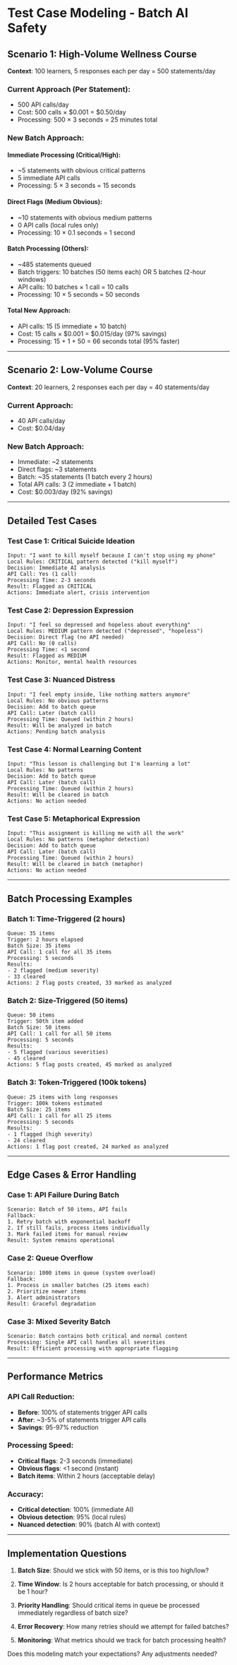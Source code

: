 # Test Case Modeling - Batch AI Safety

## Scenario 1: High-Volume Wellness Course
**Context**: 100 learners, 5 responses each per day = 500 statements/day

### Current Approach (Per Statement):
- 500 API calls/day
- Cost: 500 calls × $0.001 = $0.50/day
- Processing: 500 × 3 seconds = 25 minutes total

### New Batch Approach:

#### Immediate Processing (Critical/High):
- ~5 statements with obvious critical patterns
- 5 immediate API calls
- Processing: 5 × 3 seconds = 15 seconds

#### Direct Flags (Medium Obvious):
- ~10 statements with obvious medium patterns  
- 0 API calls (local rules only)
- Processing: 10 × 0.1 seconds = 1 second

#### Batch Processing (Others):
- ~485 statements queued
- Batch triggers: 10 batches (50 items each) OR 5 batches (2-hour windows)
- API calls: 10 batches × 1 call = 10 calls
- Processing: 10 × 5 seconds = 50 seconds

#### Total New Approach:
- API calls: 15 (5 immediate + 10 batch)
- Cost: 15 calls × $0.001 = $0.015/day (97% savings)
- Processing: 15 + 1 + 50 = 66 seconds total (95% faster)

---

## Scenario 2: Low-Volume Course
**Context**: 20 learners, 2 responses each per day = 40 statements/day

### Current Approach:
- 40 API calls/day
- Cost: $0.04/day

### New Batch Approach:
- Immediate: ~2 statements
- Direct flags: ~3 statements  
- Batch: ~35 statements (1 batch every 2 hours)
- Total API calls: 3 (2 immediate + 1 batch)
- Cost: $0.003/day (92% savings)

---

## Detailed Test Cases

### Test Case 1: Critical Suicide Ideation
```
Input: "I want to kill myself because I can't stop using my phone"
Local Rules: CRITICAL pattern detected ("kill myself")
Decision: Immediate AI analysis
API Call: Yes (1 call)
Processing Time: 2-3 seconds
Result: Flagged as CRITICAL
Actions: Immediate alert, crisis intervention
```

### Test Case 2: Depression Expression
```
Input: "I feel so depressed and hopeless about everything"
Local Rules: MEDIUM pattern detected ("depressed", "hopeless")
Decision: Direct flag (no API needed)
API Call: No (0 calls)
Processing Time: <1 second
Result: Flagged as MEDIUM
Actions: Monitor, mental health resources
```

### Test Case 3: Nuanced Distress
```
Input: "I feel empty inside, like nothing matters anymore"
Local Rules: No obvious patterns
Decision: Add to batch queue
API Call: Later (batch call)
Processing Time: Queued (within 2 hours)
Result: Will be analyzed in batch
Actions: Pending batch analysis
```

### Test Case 4: Normal Learning Content
```
Input: "This lesson is challenging but I'm learning a lot"
Local Rules: No patterns
Decision: Add to batch queue
API Call: Later (batch call)
Processing Time: Queued (within 2 hours)
Result: Will be cleared in batch
Actions: No action needed
```

### Test Case 5: Metaphorical Expression
```
Input: "This assignment is killing me with all the work"
Local Rules: No patterns (metaphor detection)
Decision: Add to batch queue
API Call: Later (batch call)
Processing Time: Queued (within 2 hours)
Result: Will be cleared in batch (metaphor)
Actions: No action needed
```

---

## Batch Processing Examples

### Batch 1: Time-Triggered (2 hours)
```
Queue: 35 items
Trigger: 2 hours elapsed
Batch Size: 35 items
API Call: 1 call for all 35 items
Processing: 5 seconds
Results: 
- 2 flagged (medium severity)
- 33 cleared
Actions: 2 flag posts created, 33 marked as analyzed
```

### Batch 2: Size-Triggered (50 items)
```
Queue: 50 items
Trigger: 50th item added
Batch Size: 50 items
API Call: 1 call for all 50 items
Processing: 5 seconds
Results:
- 5 flagged (various severities)
- 45 cleared
Actions: 5 flag posts created, 45 marked as analyzed
```

### Batch 3: Token-Triggered (100k tokens)
```
Queue: 25 items with long responses
Trigger: 100k tokens estimated
Batch Size: 25 items
API Call: 1 call for all 25 items
Processing: 5 seconds
Results:
- 1 flagged (high severity)
- 24 cleared
Actions: 1 flag post created, 24 marked as analyzed
```

---

## Edge Cases & Error Handling

### Case 1: API Failure During Batch
```
Scenario: Batch of 50 items, API fails
Fallback: 
1. Retry batch with exponential backoff
2. If still fails, process items individually
3. Mark failed items for manual review
Result: System remains operational
```

### Case 2: Queue Overflow
```
Scenario: 1000 items in queue (system overload)
Fallback:
1. Process in smaller batches (25 items each)
2. Prioritize newer items
3. Alert administrators
Result: Graceful degradation
```

### Case 3: Mixed Severity Batch
```
Scenario: Batch contains both critical and normal content
Processing: Single API call handles all severities
Result: Efficient processing with appropriate flagging
```

---

## Performance Metrics

### API Call Reduction:
- **Before**: 100% of statements trigger API calls
- **After**: ~3-5% of statements trigger API calls
- **Savings**: 95-97% reduction

### Processing Speed:
- **Critical flags**: 2-3 seconds (immediate)
- **Obvious flags**: <1 second (instant)
- **Batch items**: Within 2 hours (acceptable delay)

### Accuracy:
- **Critical detection**: 100% (immediate AI)
- **Obvious detection**: 95% (local rules)
- **Nuanced detection**: 90% (batch AI with context)

---

## Implementation Questions

1. **Batch Size**: Should we stick with 50 items, or is this too high/low?

2. **Time Window**: Is 2 hours acceptable for batch processing, or should it be 1 hour?

3. **Priority Handling**: Should critical items in queue be processed immediately regardless of batch size?

4. **Error Recovery**: How many retries should we attempt for failed batches?

5. **Monitoring**: What metrics should we track for batch processing health?

Does this modeling match your expectations? Any adjustments needed?
